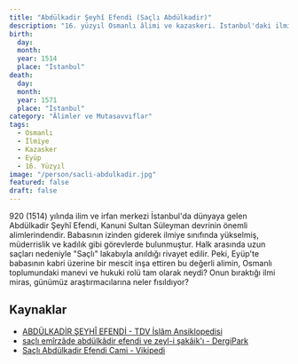 ```yaml
---
title: "Abdülkadir Şeyhî Efendi (Saçlı Abdülkadir)"
description: "16. yüzyıl Osmanlı âlimi ve kazaskeri. İstanbul'daki ilmiye sınıfının önemli simalarından biridir."
birth:
  day:
  month:
  year: 1514
  place: "İstanbul"
death:
  day:
  month:
  year: 1571
  place: "İstanbul"
category: "Âlimler ve Mutasavvıflar"
tags:
  - Osmanlı
  - İlmiye
  - Kazasker
  - Eyüp
  - 16. Yüzyıl
image: "/person/sacli-abdulkadir.jpg"
featured: false
draft: false
---
```


920 (1514) yılında ilim ve irfan merkezi İstanbul'da dünyaya gelen Abdülkadir Şeyhî Efendi, Kanuni Sultan Süleyman devrinin önemli alimlerindendir. Babasının izinden giderek ilmiye sınıfında yükselmiş, müderrislik ve kadılık gibi görevlerde bulunmuştur. Halk arasında uzun saçları nedeniyle "Saçlı" lakabıyla anıldığı rivayet edilir. Peki, Eyüp'te babasının kabri üzerine bir mescit inşa ettiren bu değerli alimin, Osmanlı toplumundaki manevi ve hukuki rolü tam olarak neydi? Onun bıraktığı ilmi miras, günümüz araştırmacılarına neler fısıldıyor?

## Kaynaklar

- [ABDÜLKADİR ŞEYHÎ EFENDİ - TDV İslâm Ansiklopedisi](https://islamansiklopedisi.org.tr/abdulkadir-seyhi-efendi)
- [saçlı emîrzâde abdülkâdir efendi ve zeyl-i şakâik'ı - DergiPark](https://dergipark.org.tr/tr/pub/iuisosbil/issue/33620/372787)
- [Saçlı Abdülkadir Efendi Cami - Vikipedi](https://tr.wikipedia.org/wiki/Sa%C3%A7l%C4%B1_Abd%C3%BClkadir_Efendi_Cami)